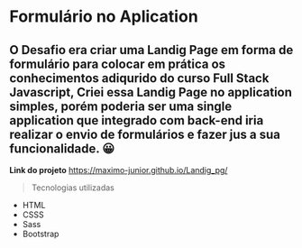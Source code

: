 # Formulário no Aplication 

## O Desafio era criar uma Landig Page em forma de formulário para  colocar em prática os conhecimentos adiqurido do curso Full Stack Javascript, Criei essa Landig Page no application simples,  porém poderia ser uma single application que integrado com back-end iria realizar o envio de formulários e fazer jus a sua funcionalidade. 😀

**Link do projeto** https://maximo-junior.github.io/Landig_pg/

> Tecnologias utilizadas

- HTML
- CSSS
- Sass
- Bootstrap
